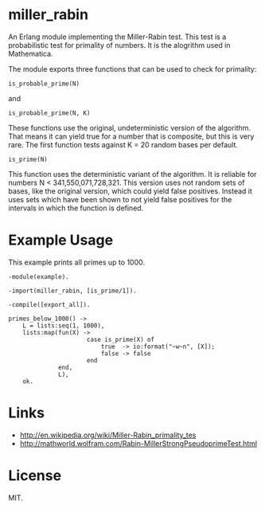 
# miller_rabin

An Erlang module implementing the Miller-Rabin test. This test is a
probabilistic test for primality of numbers. It is the alogrithm used
in Mathematica.

The module exports three functions that can be used to check for
primality:

    is_probable_prime(N)

and

    is_probable_prime(N, K)

These functions use the original, undeterministic version of the
algorithm. That means it can yield true for a number that is
composite, but this is very rare. The first function tests against K =
20 random bases per default.

    is_prime(N)

This function uses the deterministic variant of the algorithm. It is
reliable for numbers N < 341,550,071,728,321. This version uses not
random sets of bases, like the original version, which could yield
false positives. Instead it uses sets which have been shown to not
yield false positives for the intervals in which the function is
defined.

# Example Usage

This example prints all primes up to 1000.

    -module(example).

    -import(miller_rabin, [is_prime/1]).

    -compile([export_all]).

    primes_below_1000() ->
        L = lists:seq(1, 1000),
        lists:map(fun(X) ->
                          case is_prime(X) of
                              true  -> io:format("~w~n", [X]);
                              false -> false
                          end
                  end,
                  L),
        ok.

# Links

* http://en.wikipedia.org/wiki/Miller-Rabin_primality_tes
* http://mathworld.wolfram.com/Rabin-MillerStrongPseudoprimeTest.html

# License

MIT.
